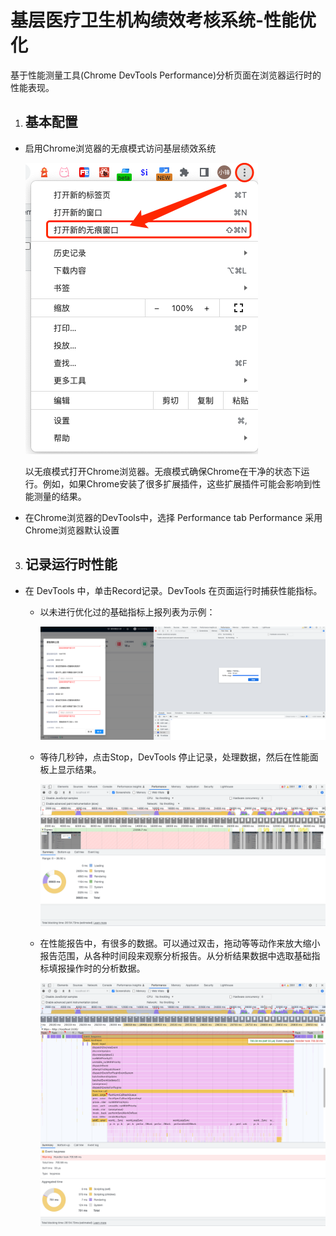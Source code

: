 # 基层医疗卫生机构绩效考核系统-性能优化

基于性能测量工具(Chrome DevTools Performance)分析页面在浏览器运行时的性能表现。

1. ## 基本配置

  - 启用Chrome浏览器的无痕模式访问基层绩效系统

    ![打开Chrome无痕窗口](./assets/openChrome.png)

    以无痕模式打开Chrome浏览器。无痕模式确保Chrome在干净的状态下运行。例如，如果Chrome安装了很多扩展插件，这些扩展插件可能会影响到性能测量的结果。

  - 在Chrome浏览器的DevTools中，选择 Performance tab
    Performance 采用Chrome浏览器默认设置
3. ## 记录运行时性能

  - 在 DevTools 中，单击Record记录。DevTools 在页面运行时捕获性能指标。

    - 以未进行优化过的基础指标上报列表为示例：

      ![点击record](./assets/record.png)
    - 等待几秒钟，点击Stop，DevTools 停止记录，处理数据，然后在性能面板上显示结果。

      ![分析结果](./assets/result.png)
    - 在性能报告中，有很多的数据。可以通过双击，拖动等等动作来放大缩小报告范围，从各种时间段来观察分析报告。从分析结果数据中选取基础指标填报操作时的分析数据。

      ![分析结果](./assets/handleTook.png)

    


